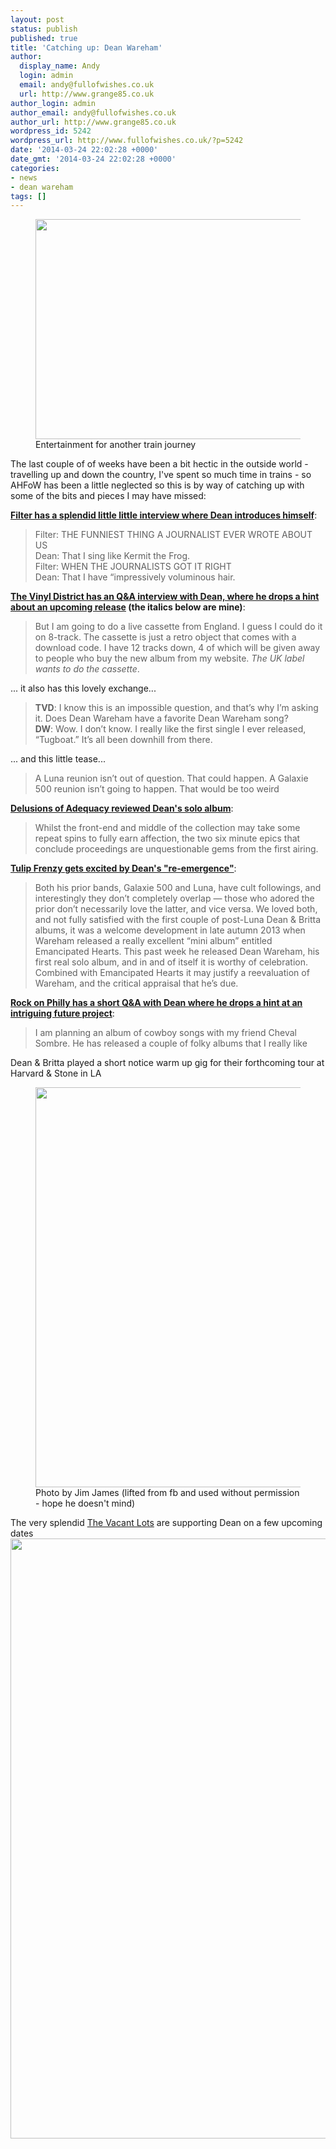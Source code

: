 ```yaml
---
layout: post
status: publish
published: true
title: 'Catching up: Dean Wareham'
author:
  display_name: Andy
  login: admin
  email: andy@fullofwishes.co.uk
  url: http://www.grange85.co.uk
author_login: admin
author_email: andy@fullofwishes.co.uk
author_url: http://www.grange85.co.uk
wordpress_id: 5242
wordpress_url: http://www.fullofwishes.co.uk/?p=5242
date: '2014-03-24 22:02:28 +0000'
date_gmt: '2014-03-24 22:02:28 +0000'
categories:
- news
- dean wareham
tags: []
---
```

<p><figure class="caption aligncenter"><img src="http://media.fullofwishes.co.uk/images/misc/travelling.jpg" width="640" height="352" class /><figcaption class="caption-text"> Entertainment for another train journey</figcaption></figure>
The last couple of of weeks have been a bit hectic in the outside world - travelling up and down the country, I've spent so much time in trains - so AHFoW has been a little neglected so this is by way of catching up with some of the bits and pieces I may have missed:</p>
<p><strong><a href="http://filtermagazine.com/index.php/exclusives/entry/dean_wareham">Filter has a splendid little little interview where Dean introduces himself</a></strong>:</p>
<blockquote><p>Filter: THE FUNNIEST THING A JOURNALIST EVER WROTE ABOUT US<br />
Dean: That I sing like Kermit the Frog.<br />
Filter: WHEN THE JOURNALISTS GOT IT RIGHT<br />
Dean: That I have “impressively voluminous hair.
</p></blockquote>
<p><strong><a href="http://www.thevinyldistrict.com/dc/2014/03/dean-wareham-tvd-interview/">The Vinyl District has an Q&A interview with Dean, where he drops a hint about an upcoming release</a> (the italics below are mine)</strong>:</p>
<blockquote><p>But I am going to do a live cassette from England. I guess I could do it on 8-track. The cassette is just a retro object that comes with a download code. I have 12 tracks down, 4 of which will be given away to people who buy the new album from my website. <em>The UK label wants to do the cassette</em>.</p></blockquote>
<p>... it also has this lovely exchange...</p>
<blockquote><p><strong>TVD</strong>: I know this is an impossible question, and that’s why I’m asking it. Does Dean Wareham have a favorite Dean Wareham song?<br />
<strong>DW</strong>: Wow. I don’t know. I really like the first single I ever released, “Tugboat.” It’s all been downhill from there.</p></blockquote>
<p>... and this little tease...</p>
<blockquote><p>A Luna reunion isn’t out of question. That could happen. A Galaxie 500 reunion isn’t going to happen. That would be too weird</p></blockquote>
<p><strong><a href="http://www.adequacy.net/2014/03/dean-wareham-self-titled/">Delusions of Adequacy reviewed Dean's solo album</a></strong>:</p>
<blockquote><p>Whilst the front-end and middle of the collection may take some repeat spins to fully earn affection, the two six minute epics that conclude proceedings are unquestionable gems from the first airing.</p></blockquote>
<p><strong><a href="http://tulipfrenzy.com/2014/03/15/dean-warehams-reemergence-is-the-most-delightful-thing-happening-in-music-today/">Tulip Frenzy gets excited by Dean's "re-emergence"</a></strong>:</p>
<blockquote><p>Both his prior bands, Galaxie 500 and Luna, have cult followings, and interestingly they don’t completely overlap — those who adored the prior don’t necessarily love the latter, and vice versa.  We loved both, and not fully satisfied with the first couple of post-Luna Dean & Britta albums, it was a welcome development in late autumn 2013 when Wareham released a really excellent “mini album” entitled Emancipated Hearts.  This past week he released Dean Wareham, his first real solo album, and in and of itself it is worthy of celebration.  Combined with Emancipated Hearts it may justify a reevaluation of Wareham, and the critical appraisal that he’s due.</p></blockquote>
<p><strong><a href="http://rockonphilly.com/2014/03/rock-on-philly-interviews-dean-wareham/">Rock on Philly has a short Q&A with Dean where he drops a hint at an intriguing future project</a></strong>:</p>
<blockquote><p>I am planning an album of cowboy songs with my friend Cheval Sombre. He has released a couple of folky albums that I really like</p></blockquote>
<p>Dean & Britta played a short notice warm up gig for their forthcoming tour at Harvard & Stone in LA<br />
<figure class="caption aligncenter"><img src="http://media.fullofwishes.co.uk/05-dean_wareham/pictures/dean-wareham-harvard-and-stone-jj.jpg" width="640" height="640" class /><figcaption class="caption-text"> Photo by Jim James (lifted from fb and used without permission - hope he doesn't mind)</figcaption></figure>
<p>The very splendid <a href="http://thevacantlots.tumblr.com/">The Vacant Lots</a> are supporting Dean on a few upcoming dates<br />
<img src="http://media.fullofwishes.co.uk/05-dean_wareham/pictures/the-vacant-lots-dean-wareham.jpg" width="644" height="960" class="aligncenter" /></p>
